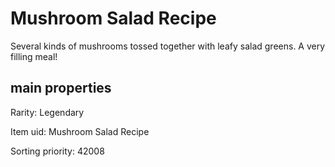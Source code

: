 # Mushroom Salad Recipe

Several kinds of mushrooms tossed together with leafy salad greens. A very filling meal!

## main properties

Rarity: Legendary

Item uid: Mushroom Salad Recipe

Sorting priority: 42008